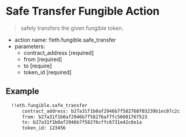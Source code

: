 # Safe Transfer Fungible Action

> safely transfers the given fungible token.

- action name: !!eth.fungible.safe_transfer
- parameters:
  - contract_address [required]
  - from [required]
  - to [require]
  - token_id [required]

## Example

```md
  !!eth.fungible.safe_transfer
      contract_address: b27a31f1b0af2946b7f582768f03239b1ec07c2c
      from: b27a31f1b0af2946b7f58276af7fc56681767523
      to: b27a31f1b0af2946b7f58276cffc6731e42c6e1a
      token_id: 123456
```
